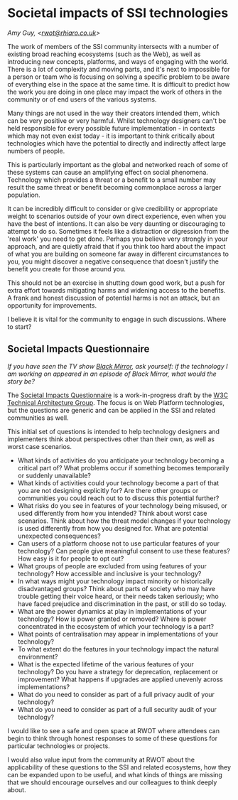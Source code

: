# Societal impacts of SSI technologies

_Amy Guy, &lt;rwot@rhiaro.co.uk&gt;_

The work of members of the SSI community intersects with a number of existing broad reaching ecosystems (such as the Web), as well as introducing new concepts, platforms, and ways of engaging with the world. There is a lot of complexity and moving parts, and it's next to impossible for a person or team who is focusing on solving a specific problem to be aware of everything else in the space at the same time. It is difficult to predict how the work you are doing in one place may impact the work of others in the community or of end users of the various systems.

Many things are not used in the way their creators intended them, which can be very positive or very harmful. Whilst technology designers can't be held responsible for every possible future implementation - in contexts which may not even exist today - it is important to think critically about technologies which have the potential to directly and indirectly affect large numbers of people.

This is particularly important as the global and networked reach of some of these systems can cause an amplifying effect on social phenomena. Technology which provides a threat or a benefit to a small number may result the same threat or benefit becoming commonplace across a larger population.

It can be incredibly difficult to consider or give credibility or appropriate weight to scenarios outside of your own direct experience, even when you have the best of intentions. It can also be very daunting or discouraging to attempt to do so. Sometimes it feels like a distraction or digression from the 'real work' you need to get done. Perhaps you believe very strongly in your approach, and are quietly afraid that if you think too hard about the impact of what you are building on someone far away in different circumstances to you, you might discover a negative consequence that doesn't justify the benefit you create for those around you.

This should not be an exercise in shutting down good work, but a push for extra effort towards mitigating harms and widening access to the benefits. A frank and honest discussion of potential harms is not an attack, but an opportunity for improvements.

I believe it is vital for the community to engage in such discussions. Where to start?

## Societal Impacts Questionnaire

_If you have seen the TV show [Black Mirror](https://en.wikipedia.org/wiki/Black_Mirror), ask yourself: if the technology I am working on appeared in an episode of Black Mirror, what would the story be?_

The [Societal Impacts Questionnaire](https://w3ctag.github.io/societal-impact-questionnaire/) is a work-in-progress draft by the [W3C Technical Architecture Group](https://www.w3.org/2001/tag/). The focus is on Web Platform technologies, but the questions are generic and can be applied in the SSI and related communities as well.

This initial set of questions is intended to help technology designers and implementers think about perspectives other than their own, as well as worst case scenarios. 

* What kinds of activities do you anticipate your technology becoming a critical part of? What problems occur if something becomes temporarily or suddenly unavailable?
* What kinds of activities could your technology become a part of that you are not designing explicitly for? Are there other groups or communities you could reach out to to discuss this potential further?
* What risks do you see in features of your technology being misused, or used differently from how you intended? Think about worst case scenarios. Think about how the threat model changes if your technology is used differently from how you designed for. What are potential unexpected consequences?
* Can users of a platform choose not to use particular features of your technology? Can people give meaningful consent to use these features? How easy is it for people to opt out?
* What groups of people are excluded from using features of your technology? How accessible and inclusive is your technology?
* In what ways might your technology impact minority or historically disadvantaged groups? Think about parts of society who may have trouble getting their voice heard, or their needs taken seriously; who have faced prejudice and discrimination in the past, or still do so today.
* What are the power dynamics at play in implementations of your technology? How is power granted or removed? Where is power concentrated in the ecosystem of which your technology is a part?
* What points of centralisation may appear in implementations of your technology?
* To what extent do the features in your technology impact the natural environment?
* What is the expected lifetime of the various features of your technology? Do you have a strategy for deprecation, replacement or improvement? What happens if upgrades are applied unevenly across implementations?
* What do you need to consider as part of a full privacy audit of your technology?
* What do you need to consider as part of a full security audit of your technology?

I would like to see a safe and open space at RWOT where attendees can begin to think through honest responses to some of these questions for particular technologies or projects.

I would also value input from the community at RWOT about the applicability of these questions to the SSI and related ecosystems, how they can be expanded upon to be useful, and what kinds of things are missing that we should encourage ourselves and our colleagues to think deeply about.